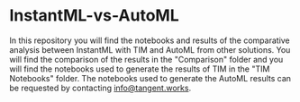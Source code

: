 # InstantML-vs-AutoML

In this repository you will find the notebooks and results of the comparative analysis between InstantML with TIM and AutoML from other solutions.
You will find the comparison of the results in the "Comparison" folder and you will find the notebooks used to generate the results of TIM in the "TIM Notebooks" folder.
The notebooks used to generate the AutoML results can be requested by contacting info@tangent.works. 
